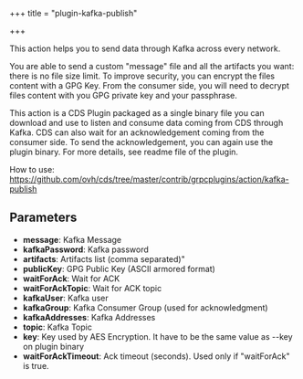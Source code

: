 +++
title = "plugin-kafka-publish"

+++

This action helps you to send data through Kafka across every network.

You are able to send a custom "message" file and all the artifacts you want: there is no file size limit. To improve security, you can encrypt the files content with a GPG Key. From the consumer side, you will need to decrypt files content with you GPG private key and your passphrase.

This action is a CDS Plugin packaged as a single binary file you can download and use to listen and consume data coming from CDS through Kafka. CDS can also wait for an acknowledgement coming from the consumer side. To send the acknowledgement, you can again use the plugin binary. For more details, see readme file of the plugin.

How to use: https://github.com/ovh/cds/tree/master/contrib/grpcplugins/action/kafka-publish


## Parameters

* **message**: Kafka Message
* **kafkaPassword**: Kafka password
* **artifacts**: Artifacts list (comma separated)"
* **publicKey**: GPG Public Key (ASCII armored format)
* **waitForAck**: Wait for ACK
* **waitForAckTopic**: Wait for ACK topic
* **kafkaUser**: Kafka user
* **kafkaGroup**: Kafka Consumer Group (used for acknowledgment)
* **kafkaAddresses**: Kafka Addresses
* **topic**: Kafka Topic
* **key**: Key used by AES Encryption. It have to be the same value as --key on plugin binary
* **waitForAckTimeout**: Ack timeout (seconds). Used only if "waitForAck" is true.



